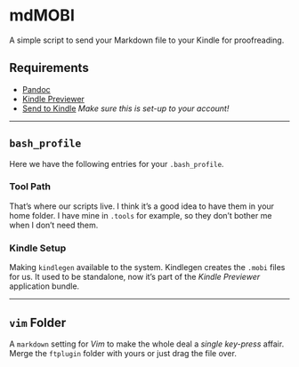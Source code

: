 # mdMOBI
A simple script to send your Markdown file to your Kindle for proofreading.

## Requirements
- [Pandoc](https://github.com/jgm/pandoc/releases)
- [Kindle Previewer](https://kdp.amazon.com/help/topic/G202131170)
- [Send to Kindle](https://www.amazon.com/gp/sendtokindle) *Make sure this is set-up to your account!*

***

## `bash_profile`
Here we have the following entries for your `.bash_profile`.

### Tool Path
That’s where our scripts live. I think it’s a good idea to have them in your home folder. I have mine in `.tools` for example, so they don’t bother me when I don’t need them.

### Kindle Setup
Making `kindlegen` available to the system. Kindlegen creates the `.mobi` files for us. It used to be standalone, now it’s part of the *Kindle Previewer* application bundle.

***

## `vim` Folder
A `markdown` setting for *Vim* to make the whole deal a *single key-press* affair. Merge the `ftplugin` folder with yours or just drag the file over.